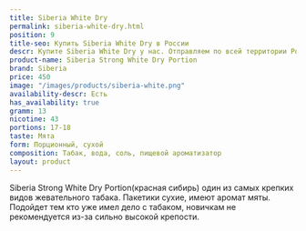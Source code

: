 ```yaml
---
title: Siberia White Dry
permalink: siberia-white-dry.html
position: 9
title-seo: Купить Siberia White Dry в России
descr: Купите Siberia White Dry у нас. Отправляем по всей территории России
product-name: Siberia Strong White Dry Portion
brand: Siberia
price: 450
image: "/images/products/siberia-white.png"
availability-descr: Есть
has_availability: true
gramm: 13
nicotine: 43
portions: 17-18
taste: Мята
form: Порционный, сухой
composition: Табак, вода, соль, пищевой ароматизатор
layout: product
---
```


Siberia Strong White Dry Portion(красная сибирь) один из самых крепких видов жевательного табака.
Пакетики сухие, имеют аромат мяты. 
Подойдет тем кто уже имел дело с табаком, новичкам не рекомендуется из-за сильно высокой крепости.